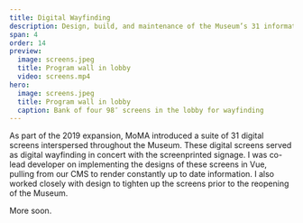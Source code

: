 ```yaml
---
title: Digital Wayfinding
description: Design, build, and maintenance of the Museum’s 31 informational and wayfinding screens
span: 4
order: 14
preview: 
  image: screens.jpeg
  title: Program wall in lobby
  video: screens.mp4
hero:
  image: screens.jpeg
  title: Program wall in lobby
  caption: Bank of four 98″ screens in the lobby for wayfinding
---
```


As part of the 2019 expansion, MoMA introduced a suite of 31 digital screens interspersed throughout the Museum. These digital screens served as digital wayfinding in concert with the screenprinted signage. I was co-lead developer on implementing the designs of these screens in Vue, pulling from our CMS to render constantly up to date information. I also worked closely with design to tighten up the screens prior to the reopening of the Museum.

More soon.